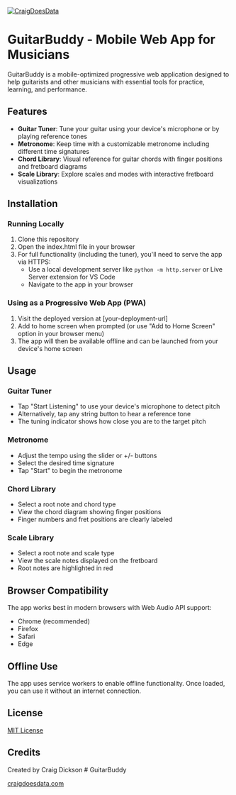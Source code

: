 [![CraigDoesData][logo]][link]

[logo]: https://github.com/thecraigd/Python_SQL/raw/master/img/logo.png
[link]: https://www.craigdoesdata.com/

# GuitarBuddy - Mobile Web App for Musicians

GuitarBuddy is a mobile-optimized progressive web application designed to help guitarists and other musicians with essential tools for practice, learning, and performance.

## Features

- **Guitar Tuner**: Tune your guitar using your device's microphone or by playing reference tones
- **Metronome**: Keep time with a customizable metronome including different time signatures
- **Chord Library**: Visual reference for guitar chords with finger positions and fretboard diagrams
- **Scale Library**: Explore scales and modes with interactive fretboard visualizations

## Installation

### Running Locally

1. Clone this repository
2. Open the index.html file in your browser
3. For full functionality (including the tuner), you'll need to serve the app via HTTPS:
   - Use a local development server like `python -m http.server` or Live Server extension for VS Code
   - Navigate to the app in your browser

### Using as a Progressive Web App (PWA)

1. Visit the deployed version at [your-deployment-url]
2. Add to home screen when prompted (or use "Add to Home Screen" option in your browser menu)
3. The app will then be available offline and can be launched from your device's home screen

## Usage

### Guitar Tuner
- Tap "Start Listening" to use your device's microphone to detect pitch
- Alternatively, tap any string button to hear a reference tone
- The tuning indicator shows how close you are to the target pitch

### Metronome
- Adjust the tempo using the slider or +/- buttons
- Select the desired time signature
- Tap "Start" to begin the metronome

### Chord Library
- Select a root note and chord type
- View the chord diagram showing finger positions
- Finger numbers and fret positions are clearly labeled

### Scale Library
- Select a root note and scale type
- View the scale notes displayed on the fretboard
- Root notes are highlighted in red

## Browser Compatibility

The app works best in modern browsers with Web Audio API support:
- Chrome (recommended)
- Firefox
- Safari
- Edge

## Offline Use

The app uses service workers to enable offline functionality. Once loaded, you can use it without an internet connection.

## License

[MIT License](LICENSE)

## Credits

Created by Craig Dickson # GuitarBuddy

[craigdoesdata.com](https://www.craigdoesdata.com)
